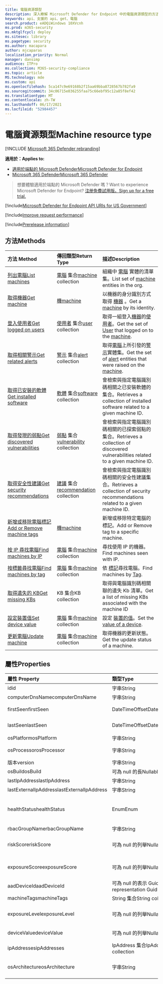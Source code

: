```yaml
---
title: 電腦資源類型
description: 深入瞭解 Microsoft Defender for Endpoint 中的電腦資源類型的方法和屬性。
keywords: api、支援的 api、get、電腦
search.product: eADQiWindows 10XVcnh
ms.prod: m365-security
ms.mktglfcycl: deploy
ms.sitesec: library
ms.pagetype: security
ms.author: macapara
author: mjcaparas
localization_priority: Normal
manager: dansimp
audience: ITPro
ms.collection: M365-security-compliance
ms.topic: article
MS.technology: mde
ms.custom: api
ms.openlocfilehash: 5ca147c9e69168b2f15aa69bba8728567b782fa9
ms.sourcegitcommit: 34c06715e036255faa75c66ebf95c12a85f8ef42
ms.translationtype: MT
ms.contentlocale: zh-TW
ms.lasthandoff: 06/17/2021
ms.locfileid: "52984457"
---
```

# <a name="machine-resource-type"></a><span data-ttu-id="7367d-104">電腦資源類型</span><span class="sxs-lookup"><span data-stu-id="7367d-104">Machine resource type</span></span>

[!INCLUDE [Microsoft 365 Defender rebranding](../../includes/microsoft-defender.md)]

<span data-ttu-id="7367d-105">**適用於：**</span><span class="sxs-lookup"><span data-stu-id="7367d-105">**Applies to:**</span></span>
- [<span data-ttu-id="7367d-106">適用於端點的 Microsoft Defender</span><span class="sxs-lookup"><span data-stu-id="7367d-106">Microsoft Defender for Endpoint</span></span>](https://go.microsoft.com/fwlink/p/?linkid=2154037)
- [<span data-ttu-id="7367d-107">Microsoft 365 Defender</span><span class="sxs-lookup"><span data-stu-id="7367d-107">Microsoft 365 Defender</span></span>](https://go.microsoft.com/fwlink/?linkid=2118804)

> <span data-ttu-id="7367d-108">想要體驗適用於端點的 Microsoft Defender 嗎？</span><span class="sxs-lookup"><span data-stu-id="7367d-108">Want to experience Microsoft Defender for Endpoint?</span></span> [<span data-ttu-id="7367d-109">注册免費試用版。</span><span class="sxs-lookup"><span data-stu-id="7367d-109">Sign up for a free trial.</span></span>](https://www.microsoft.com/microsoft-365/windows/microsoft-defender-atp?ocid=docs-wdatp-exposedapis-abovefoldlink) 

[!include[Microsoft Defender for Endpoint API URIs for US Government](../../includes/microsoft-defender-api-usgov.md)]

[!include[Improve request performance](../../includes/improve-request-performance.md)]

[!include[Prerelease information](../../includes/prerelease.md)]

## <a name="methods"></a><span data-ttu-id="7367d-110">方法</span><span class="sxs-lookup"><span data-stu-id="7367d-110">Methods</span></span>

<span data-ttu-id="7367d-111">方法	</span><span class="sxs-lookup"><span data-stu-id="7367d-111">Method</span></span>|<span data-ttu-id="7367d-112">傳回類型</span><span class="sxs-lookup"><span data-stu-id="7367d-112">Return Type</span></span> |<span data-ttu-id="7367d-113">描述</span><span class="sxs-lookup"><span data-stu-id="7367d-113">Description</span></span>
:---|:---|:---
[<span data-ttu-id="7367d-114">列出電腦</span><span class="sxs-lookup"><span data-stu-id="7367d-114">List machines</span></span>](get-machines.md) | <span data-ttu-id="7367d-115">[電腦](machine.md) 集合</span><span class="sxs-lookup"><span data-stu-id="7367d-115">[machine](machine.md) collection</span></span> | <span data-ttu-id="7367d-116">組織中 [電腦](machine.md) 實體的清單集。</span><span class="sxs-lookup"><span data-stu-id="7367d-116">List set of [machine](machine.md) entities in the org.</span></span>
[<span data-ttu-id="7367d-117">取得機器</span><span class="sxs-lookup"><span data-stu-id="7367d-117">Get machine</span></span>](get-machine-by-id.md) | [<span data-ttu-id="7367d-118">機</span><span class="sxs-lookup"><span data-stu-id="7367d-118">machine</span></span>](machine.md) | <span data-ttu-id="7367d-119">以機器的身分識別方式取得 [機器](machine.md) 。</span><span class="sxs-lookup"><span data-stu-id="7367d-119">Get a [machine](machine.md) by its identity.</span></span>
[<span data-ttu-id="7367d-120">登入使用者</span><span class="sxs-lookup"><span data-stu-id="7367d-120">Get logged on users</span></span>](get-machine-log-on-users.md) | <span data-ttu-id="7367d-121">[使用者](user.md) 集合</span><span class="sxs-lookup"><span data-stu-id="7367d-121">[user](user.md) collection</span></span> | <span data-ttu-id="7367d-122">取得一組登入[機器](machine.md)的[使用者](user.md)。</span><span class="sxs-lookup"><span data-stu-id="7367d-122">Get the set of [User](user.md) that logged on to the [machine](machine.md).</span></span>
[<span data-ttu-id="7367d-123">取得相關警示</span><span class="sxs-lookup"><span data-stu-id="7367d-123">Get related alerts</span></span>](get-machine-related-alerts.md) | <span data-ttu-id="7367d-124">[警示](alerts.md) 集合</span><span class="sxs-lookup"><span data-stu-id="7367d-124">[alert](alerts.md) collection</span></span> | <span data-ttu-id="7367d-125">取得[電腦](machine.md)上所引發的[警示](alerts.md)實體集。</span><span class="sxs-lookup"><span data-stu-id="7367d-125">Get the set of [alert](alerts.md) entities that were raised on the [machine](machine.md).</span></span>
[<span data-ttu-id="7367d-126">取得已安裝的軟體</span><span class="sxs-lookup"><span data-stu-id="7367d-126">Get installed software</span></span>](get-installed-software.md) | <span data-ttu-id="7367d-127">[軟體](software.md) 集合</span><span class="sxs-lookup"><span data-stu-id="7367d-127">[software](software.md) collection</span></span> | <span data-ttu-id="7367d-128">會檢索與指定電腦識別碼相關之已安裝軟體的集合。</span><span class="sxs-lookup"><span data-stu-id="7367d-128">Retrieves a collection of installed software related to a given machine ID.</span></span>
[<span data-ttu-id="7367d-129">取得發現的弱點</span><span class="sxs-lookup"><span data-stu-id="7367d-129">Get discovered vulnerabilities</span></span>](get-discovered-vulnerabilities.md) | <span data-ttu-id="7367d-130">[弱點](vulnerability.md) 集合</span><span class="sxs-lookup"><span data-stu-id="7367d-130">[vulnerability](vulnerability.md) collection</span></span> | <span data-ttu-id="7367d-131">會檢索與指定電腦識別碼相關的已探索弱點的集合。</span><span class="sxs-lookup"><span data-stu-id="7367d-131">Retrieves a collection of discovered vulnerabilities related to a given machine ID.</span></span>
[<span data-ttu-id="7367d-132">取得安全性建議</span><span class="sxs-lookup"><span data-stu-id="7367d-132">Get security recommendations</span></span>](get-security-recommendations.md) | <span data-ttu-id="7367d-133">[建議](recommendation.md) 集合</span><span class="sxs-lookup"><span data-stu-id="7367d-133">[recommendation](recommendation.md) collection</span></span> | <span data-ttu-id="7367d-134">會檢索與指定電腦識別碼相關的安全性建議集合。</span><span class="sxs-lookup"><span data-stu-id="7367d-134">Retrieves a collection of security recommendations related to a given machine ID.</span></span>
[<span data-ttu-id="7367d-135">新增或移除電腦標記</span><span class="sxs-lookup"><span data-stu-id="7367d-135">Add or Remove machine tags</span></span>](add-or-remove-machine-tags.md) | [<span data-ttu-id="7367d-136">機</span><span class="sxs-lookup"><span data-stu-id="7367d-136">machine</span></span>](machine.md) | <span data-ttu-id="7367d-137">新增或移除特定電腦的標記。</span><span class="sxs-lookup"><span data-stu-id="7367d-137">Add or Remove tag to a specific machine.</span></span>
[<span data-ttu-id="7367d-138">按 IP 尋找電腦</span><span class="sxs-lookup"><span data-stu-id="7367d-138">Find machines by IP</span></span>](find-machines-by-ip.md) | <span data-ttu-id="7367d-139">[電腦](machine.md) 集合</span><span class="sxs-lookup"><span data-stu-id="7367d-139">[machine](machine.md) collection</span></span> | <span data-ttu-id="7367d-140">尋找使用 IP 的機器。</span><span class="sxs-lookup"><span data-stu-id="7367d-140">Find machines seen with IP.</span></span>
[<span data-ttu-id="7367d-141">按標籤尋找電腦</span><span class="sxs-lookup"><span data-stu-id="7367d-141">Find machines by tag</span></span>](find-machines-by-tag.md) | <span data-ttu-id="7367d-142">[電腦](machine.md) 集合</span><span class="sxs-lookup"><span data-stu-id="7367d-142">[machine](machine.md) collection</span></span> | <span data-ttu-id="7367d-143">依 [標記](machine-tags.md)尋找電腦。</span><span class="sxs-lookup"><span data-stu-id="7367d-143">Find machines by [Tag](machine-tags.md).</span></span>
[<span data-ttu-id="7367d-144">取得遺失的 KB</span><span class="sxs-lookup"><span data-stu-id="7367d-144">Get missing KBs</span></span>](get-missing-kbs-machine.md) | <span data-ttu-id="7367d-145">KB 集合</span><span class="sxs-lookup"><span data-stu-id="7367d-145">KB collection</span></span> | <span data-ttu-id="7367d-146">取得與電腦識別碼相關聯的遺失 Kb 清單。</span><span class="sxs-lookup"><span data-stu-id="7367d-146">Get a list of missing KBs associated with the machine ID</span></span>
[<span data-ttu-id="7367d-147">設定裝置值</span><span class="sxs-lookup"><span data-stu-id="7367d-147">Set device value</span></span>](set-device-value.md)| <span data-ttu-id="7367d-148">[電腦](machine.md) 集合</span><span class="sxs-lookup"><span data-stu-id="7367d-148">[machine](machine.md) collection</span></span> | <span data-ttu-id="7367d-149">設定 [裝置的值](tvm-assign-device-value.md)。</span><span class="sxs-lookup"><span data-stu-id="7367d-149">Set the [value of a device](tvm-assign-device-value.md).</span></span>
[<span data-ttu-id="7367d-150">更新電腦</span><span class="sxs-lookup"><span data-stu-id="7367d-150">Update machine</span></span>](update-machine-method.md) |<span data-ttu-id="7367d-151">[電腦](machine.md) 集合</span><span class="sxs-lookup"><span data-stu-id="7367d-151">[machine](machine.md) collection</span></span> | <span data-ttu-id="7367d-152">取得機器的更新狀態。</span><span class="sxs-lookup"><span data-stu-id="7367d-152">Get the update status of a machine.</span></span>

## <a name="properties"></a><span data-ttu-id="7367d-153">屬性</span><span class="sxs-lookup"><span data-stu-id="7367d-153">Properties</span></span>

<span data-ttu-id="7367d-154">屬性	</span><span class="sxs-lookup"><span data-stu-id="7367d-154">Property</span></span> |   <span data-ttu-id="7367d-155">類型</span><span class="sxs-lookup"><span data-stu-id="7367d-155">Type</span></span>   |   <span data-ttu-id="7367d-156">描述</span><span class="sxs-lookup"><span data-stu-id="7367d-156">Description</span></span>
:---|:---|:---
<span data-ttu-id="7367d-157">id</span><span class="sxs-lookup"><span data-stu-id="7367d-157">id</span></span> | <span data-ttu-id="7367d-158">字串</span><span class="sxs-lookup"><span data-stu-id="7367d-158">String</span></span> | <span data-ttu-id="7367d-159">[電腦](machine.md) 身分識別。</span><span class="sxs-lookup"><span data-stu-id="7367d-159">[machine](machine.md) identity.</span></span>
<span data-ttu-id="7367d-160">computerDnsName</span><span class="sxs-lookup"><span data-stu-id="7367d-160">computerDnsName</span></span> | <span data-ttu-id="7367d-161">字串</span><span class="sxs-lookup"><span data-stu-id="7367d-161">String</span></span> | <span data-ttu-id="7367d-162">[電腦](machine.md) 完全限定名稱。</span><span class="sxs-lookup"><span data-stu-id="7367d-162">[machine](machine.md) fully qualified name.</span></span>
<span data-ttu-id="7367d-163">firstSeen</span><span class="sxs-lookup"><span data-stu-id="7367d-163">firstSeen</span></span> | <span data-ttu-id="7367d-164">DateTimeOffset</span><span class="sxs-lookup"><span data-stu-id="7367d-164">DateTimeOffset</span></span> | <span data-ttu-id="7367d-165">Microsoft Defender for Endpoint 對 [機器](machine.md) 的觀察第一個日期和時間。</span><span class="sxs-lookup"><span data-stu-id="7367d-165">First date and time where the [machine](machine.md) was observed by Microsoft Defender for Endpoint.</span></span>
<span data-ttu-id="7367d-166">lastSeen</span><span class="sxs-lookup"><span data-stu-id="7367d-166">lastSeen</span></span> | <span data-ttu-id="7367d-167">DateTimeOffset</span><span class="sxs-lookup"><span data-stu-id="7367d-167">DateTimeOffset</span></span> |<span data-ttu-id="7367d-168">上次接收完整裝置報告的時間和日期。</span><span class="sxs-lookup"><span data-stu-id="7367d-168">Time and date of the last received full device report.</span></span> <span data-ttu-id="7367d-169">通常，裝置每24小時會傳送一次完整報告。</span><span class="sxs-lookup"><span data-stu-id="7367d-169">A device typically sends a full report every 24 hours.</span></span>
<span data-ttu-id="7367d-170">osPlatform</span><span class="sxs-lookup"><span data-stu-id="7367d-170">osPlatform</span></span> | <span data-ttu-id="7367d-171">字串</span><span class="sxs-lookup"><span data-stu-id="7367d-171">String</span></span> | <span data-ttu-id="7367d-172">作業系統平臺。</span><span class="sxs-lookup"><span data-stu-id="7367d-172">Operating system platform.</span></span>
<span data-ttu-id="7367d-173">osProcessor</span><span class="sxs-lookup"><span data-stu-id="7367d-173">osProcessor</span></span> | <span data-ttu-id="7367d-174">字串</span><span class="sxs-lookup"><span data-stu-id="7367d-174">String</span></span> | <span data-ttu-id="7367d-175">作業系統處理器。</span><span class="sxs-lookup"><span data-stu-id="7367d-175">Operating system processor.</span></span> <span data-ttu-id="7367d-176">請改為使用 osArchitecture 屬性。</span><span class="sxs-lookup"><span data-stu-id="7367d-176">Use osArchitecture property instead.</span></span>
<span data-ttu-id="7367d-177">版本</span><span class="sxs-lookup"><span data-stu-id="7367d-177">version</span></span> | <span data-ttu-id="7367d-178">字串</span><span class="sxs-lookup"><span data-stu-id="7367d-178">String</span></span> | <span data-ttu-id="7367d-179">作業系統版本。</span><span class="sxs-lookup"><span data-stu-id="7367d-179">Operating system Version.</span></span>
<span data-ttu-id="7367d-180">osBuild</span><span class="sxs-lookup"><span data-stu-id="7367d-180">osBuild</span></span> | <span data-ttu-id="7367d-181">可為 null 的長</span><span class="sxs-lookup"><span data-stu-id="7367d-181">Nullable long</span></span> | <span data-ttu-id="7367d-182">作業系統組建編號。</span><span class="sxs-lookup"><span data-stu-id="7367d-182">Operating system build number.</span></span>
<span data-ttu-id="7367d-183">lastIpAddress</span><span class="sxs-lookup"><span data-stu-id="7367d-183">lastIpAddress</span></span> | <span data-ttu-id="7367d-184">字串</span><span class="sxs-lookup"><span data-stu-id="7367d-184">String</span></span> | <span data-ttu-id="7367d-185">[電腦](machine.md)上本機 NIC 上的最後一個 IP。</span><span class="sxs-lookup"><span data-stu-id="7367d-185">Last IP on local NIC on the [machine](machine.md).</span></span>
<span data-ttu-id="7367d-186">lastExternalIpAddress</span><span class="sxs-lookup"><span data-stu-id="7367d-186">lastExternalIpAddress</span></span> | <span data-ttu-id="7367d-187">字串</span><span class="sxs-lookup"><span data-stu-id="7367d-187">String</span></span> | <span data-ttu-id="7367d-188">[機器](machine.md)存取網際網路的最後一個 IP。</span><span class="sxs-lookup"><span data-stu-id="7367d-188">Last IP through which the [machine](machine.md) accessed the internet.</span></span>
<span data-ttu-id="7367d-189">healthStatus</span><span class="sxs-lookup"><span data-stu-id="7367d-189">healthStatus</span></span> | <span data-ttu-id="7367d-190">Enum</span><span class="sxs-lookup"><span data-stu-id="7367d-190">Enum</span></span> | <span data-ttu-id="7367d-191">[電腦](machine.md) 健康狀態。</span><span class="sxs-lookup"><span data-stu-id="7367d-191">[machine](machine.md) health status.</span></span> <span data-ttu-id="7367d-192">可能的值為： "Active"、"非使用中"、"ImpairedCommunication"、"NoSensorData"、"NoSensorDataImpairedCommunication" 和 "Unknown"。</span><span class="sxs-lookup"><span data-stu-id="7367d-192">Possible values are: "Active", "Inactive", "ImpairedCommunication", "NoSensorData", "NoSensorDataImpairedCommunication" and "Unknown".</span></span> 
<span data-ttu-id="7367d-193">rbacGroupName</span><span class="sxs-lookup"><span data-stu-id="7367d-193">rbacGroupName</span></span> | <span data-ttu-id="7367d-194">字串</span><span class="sxs-lookup"><span data-stu-id="7367d-194">String</span></span> | <span data-ttu-id="7367d-195">電腦群組名稱。</span><span class="sxs-lookup"><span data-stu-id="7367d-195">Machine group Name.</span></span>
<span data-ttu-id="7367d-196">riskScore</span><span class="sxs-lookup"><span data-stu-id="7367d-196">riskScore</span></span> | <span data-ttu-id="7367d-197">可為 null 的列舉</span><span class="sxs-lookup"><span data-stu-id="7367d-197">Nullable Enum</span></span> | <span data-ttu-id="7367d-198">Microsoft Defender for Endpoint 評估的風險評分。</span><span class="sxs-lookup"><span data-stu-id="7367d-198">Risk score as evaluated by Microsoft Defender for Endpoint.</span></span> <span data-ttu-id="7367d-199">可能的值為：「無」、「資訊」、「低 '、' 中」及 ' High '。</span><span class="sxs-lookup"><span data-stu-id="7367d-199">Possible values are: 'None', 'Informational', 'Low', 'Medium' and 'High'.</span></span>
<span data-ttu-id="7367d-200">exposureScore</span><span class="sxs-lookup"><span data-stu-id="7367d-200">exposureScore</span></span> | <span data-ttu-id="7367d-201">可為 null 的列舉</span><span class="sxs-lookup"><span data-stu-id="7367d-201">Nullable Enum</span></span> | <span data-ttu-id="7367d-202">Microsoft Defender for Endpoint 評估的[披露分數](tvm-exposure-score.md)。</span><span class="sxs-lookup"><span data-stu-id="7367d-202">[Exposure score](tvm-exposure-score.md) as evaluated by Microsoft Defender for Endpoint.</span></span> <span data-ttu-id="7367d-203">可能的值為：「無」、「低 '、' 中」及 ' 高」。</span><span class="sxs-lookup"><span data-stu-id="7367d-203">Possible values are: 'None', 'Low', 'Medium' and 'High'.</span></span>
<span data-ttu-id="7367d-204">aadDeviceId</span><span class="sxs-lookup"><span data-stu-id="7367d-204">aadDeviceId</span></span> | <span data-ttu-id="7367d-205">可為 null 的表示 Guid</span><span class="sxs-lookup"><span data-stu-id="7367d-205">Nullable representation Guid</span></span> | <span data-ttu-id="7367d-206">當 [機器](machine.md) 為 aad 加入) 時 (的 AAD 裝置識別碼。</span><span class="sxs-lookup"><span data-stu-id="7367d-206">AAD Device ID (when [machine](machine.md) is AAD Joined).</span></span>
<span data-ttu-id="7367d-207">machineTags</span><span class="sxs-lookup"><span data-stu-id="7367d-207">machineTags</span></span> | <span data-ttu-id="7367d-208">String 集合</span><span class="sxs-lookup"><span data-stu-id="7367d-208">String collection</span></span> | <span data-ttu-id="7367d-209">[電腦](machine.md)標記的集合。</span><span class="sxs-lookup"><span data-stu-id="7367d-209">Set of [machine](machine.md) tags.</span></span>
<span data-ttu-id="7367d-210">exposureLevel</span><span class="sxs-lookup"><span data-stu-id="7367d-210">exposureLevel</span></span> | <span data-ttu-id="7367d-211">可為 null 的列舉</span><span class="sxs-lookup"><span data-stu-id="7367d-211">Nullable Enum</span></span> | <span data-ttu-id="7367d-212">由 Microsoft Defender for Endpoint 評估的公開層級。</span><span class="sxs-lookup"><span data-stu-id="7367d-212">Exposure level as evaluated by Microsoft Defender for Endpoint.</span></span> <span data-ttu-id="7367d-213">可能的值為：「無」、「低 '、' 中」及 ' 高」。</span><span class="sxs-lookup"><span data-stu-id="7367d-213">Possible values are: 'None', 'Low', 'Medium' and 'High'.</span></span>
<span data-ttu-id="7367d-214">deviceValue</span><span class="sxs-lookup"><span data-stu-id="7367d-214">deviceValue</span></span> | <span data-ttu-id="7367d-215">可為 null 的列舉</span><span class="sxs-lookup"><span data-stu-id="7367d-215">Nullable Enum</span></span> | <span data-ttu-id="7367d-216">[裝置的值](tvm-assign-device-value.md)。</span><span class="sxs-lookup"><span data-stu-id="7367d-216">The [value of the device](tvm-assign-device-value.md).</span></span> <span data-ttu-id="7367d-217">可能的值為： ' Normal '、' Low ' 和 ' High '。</span><span class="sxs-lookup"><span data-stu-id="7367d-217">Possible values are: 'Normal', 'Low' and 'High'.</span></span>
<span data-ttu-id="7367d-218">ipAddresses</span><span class="sxs-lookup"><span data-stu-id="7367d-218">ipAddresses</span></span> | <span data-ttu-id="7367d-219">IpAddress 集合</span><span class="sxs-lookup"><span data-stu-id="7367d-219">IpAddress collection</span></span> | <span data-ttu-id="7367d-220">***IpAddress*** 物件的集合。</span><span class="sxs-lookup"><span data-stu-id="7367d-220">Set of ***IpAddress*** objects.</span></span> <span data-ttu-id="7367d-221">請參閱 [Get 電腦 API](get-machines.md)。</span><span class="sxs-lookup"><span data-stu-id="7367d-221">See [Get machines API](get-machines.md).</span></span>
<span data-ttu-id="7367d-222">osArchitecture</span><span class="sxs-lookup"><span data-stu-id="7367d-222">osArchitecture</span></span> | <span data-ttu-id="7367d-223">字串</span><span class="sxs-lookup"><span data-stu-id="7367d-223">String</span></span> | <span data-ttu-id="7367d-224">作業系統架構。</span><span class="sxs-lookup"><span data-stu-id="7367d-224">Operating system architecture.</span></span> <span data-ttu-id="7367d-225">可能的值為： "32-bit"，"64-位"。</span><span class="sxs-lookup"><span data-stu-id="7367d-225">Possible values are: "32-bit", "64-bit".</span></span> <span data-ttu-id="7367d-226">使用此屬性，而不是 osProcessor。</span><span class="sxs-lookup"><span data-stu-id="7367d-226">Use this property instead of osProcessor.</span></span>


